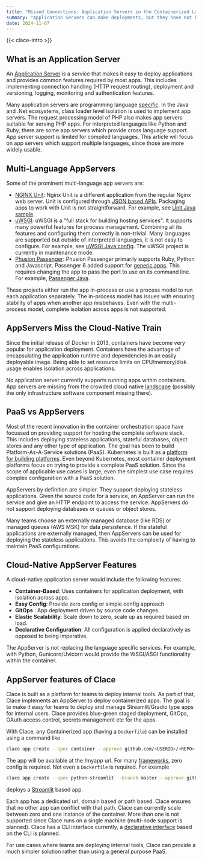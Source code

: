 ```yaml
---
title: "Missed Connections: Application Servers in the Containerized Landscape"
summary: "Application Servers can make deployments, but they have not kept up with the times"
date: 2024-11-07
---
```


{{< clace-intro >}}

## What is an Application Server

An [Application Server](https://en.wikipedia.org/wiki/Application_server) is a service that makes it easy to deploy applications and provides common features required by most apps. This includes implementing connection handling (HTTP request routing), deployment and versioning, logging, monitoring and authentication features.

Many application servers are programming language [specific](https://en.wikipedia.org/wiki/List_of_application_servers). In the Java and .Net ecosystems, class loader level isolation is used to implement app servers. The request processing model of PHP also makes app servers suitable for serving PHP apps. For interpreted languages like Python and Ruby, there are some app servers which provide cross language support. App server support is limited for compiled languages. This article will focus on app servers which support multiple languages, since those are more widely usable.

## Multi-Language AppServers

Some of the prominent multi-language app servers are:

- [NGINX Unit](https://unit.nginx.org/): Nginx Unit is a different application from the regular Nginx web server. Unit is configured through [JSON based APIs](https://unit.nginx.org/controlapi/). Packaging apps to work with Unit is not straightforward. For example, see [Unit Java sample](https://unit.nginx.org/howto/samples/#sample-java).
- [uWSGI](https://uwsgi-docs.readthedocs.io/): uWSGI is a "full stack for building hosting services". It supports many powerful features for process management. Combining all its features and configuring them correctly is non-trivial. Many languages are supported but outside of interpreted languages, it is not easy to configure. For example, see [uWSGI Java config](https://uwsgi-docs.readthedocs.io/en/latest/JVM.html). The uWSGI project is currently in maintenance mode.
- [Phusion Passenger](https://www.phusionpassenger.com/): Phusion Passenger primarily supports Ruby, Python and Javascript. Passenger 6 added support for [generic apps](https://www.phusionpassenger.com/docs/advanced_guides/gls/). This requires changing the app to pass the port to use on its command line. For example, [Passenger Java](https://www.phusionpassenger.com/docs/advanced_guides/gls/java.html).

These projects either run the app in-process or use a process model to run each application separately. The in-process model has issues with ensuring stability of apps when another app misbehaves. Even with the multi-process model, complete isolation across apps is not supported.

## AppServers Miss the Cloud-Native Train

Since the initial release of Docker in 2013, containers have become very popular for application deployment. Containers have the advantage of encapsulating the application runtime and dependencies in an easily deployable image. Being able to set resource limits on CPU/memory/disk usage enables isolation across applications.

No application server currently supports running apps within containers. App servers are missing from the crowded cloud native [landscape](https://landscape.cncf.io/) (possibly the only infrastructure software component missing there).

## PaaS vs AppServers

Most of the recent innovation in the container orchestration space have focussed on providing support for hosting the complete software stack. This includes deploying stateless applications, stateful databases, object stores and any other type of application. The goal has been to build Platform-As-A-Service solutions (PaaS). Kubernetes is built as a [platform for building platforms](https://www.opensourcerers.org/2021/12/06/kubernetes-is-a-platform-for-building-platforms/). Even beyond Kubernetes, most container deployment platforms focus on trying to provide a complete PaaS solution. Since the scope of applicable use cases is large, even the simplest use case requires complex configuration with a PaaS solution.

AppServers by definition are simpler. They support deploying stateless applications. Given the source code for a service, an AppServer can run the service and give an HTTP endpoint to access the service. AppServers do not support deploying databases or queues or object stores.

Many teams choose an externally managed database (like RDS) or managed queues (AWS MSK) for data persistence. If the stateful applications are externally managed, then AppServers can be used for deploying the stateless applications. This avoids the complexity of having to maintain PaaS configurations.

## Cloud-Native AppServer Features

A cloud-native application server would include the following features:

- **Container-Based**: Uses containers for application deployment, with isolation across apps.
- **Easy Config**: Provide zero config or simple config approach
- **GitOps** : App deployment driven by source code changes.
- **Elastic Scalability**: Scale down to zero, scale up as required based on load.
- **Declarative Configuration**: All configuration is applied declaratively as opposed to being imperative.

The AppServer is not replacing the language specific services. For example, with Python, Gunicorn/Uvicorn would provide the WSGI/ASGI functionality within the container.

## AppServer features of Clace

Clace is built as a platform for teams to deploy internal tools. As part of that, Clace implements an AppServer to deploy containerized apps. The goal is to make it easy for teams to deploy and manage Streamlit/Gradio type apps for internal users. Clace provides blue-green staged deployment, GitOps, OAuth access control, secrets management etc for the apps.

With Clace, any Containerized app (having a `Dockerfile`) can be installed using a command like

```sh
clace app create --spec container --approve github.com/<USERID>/<REPO> /myapp
```

The app will be available at the /myapp url. For many [frameworks](https://github.com/claceio/appspecs), zero config is required. Not even a `Dockerfile` is required. For example

```sh
clace app create --spec python-streamlit --branch master --approve github.com/streamlit/streamlit-example /streamlit_app
```

deploys a [Streamlit](https://streamlit.io/) based app.

Each app has a dedicated url, domain based or path based. Clace ensures that no other app can conflict with that path. Clace can currently scale between zero and one instance of the container. More than one is not supported since Clace runs on a single machine (multi-node support is planned). Clace has a CLI interface currently, a [declarative interface](https://github.com/claceio/clace/issues/34) based on the CLI is planned.

For use cases where teams are deploying internal tools, Clace can provide a much simpler solution rather than using a general purpose PaaS.
